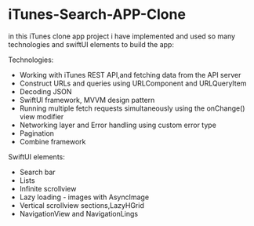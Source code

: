 # iTunes-Search-APP-Clone

in this iTunes clone app project i have implemented and used so many technologies and swiftUI elements to build the app:

Technologies:
- Working with iTunes REST API,and fetching data from the API server
- Construct URLs and queries using URLComponent and URLQueryItem
- Decoding JSON 
- SwiftUI framework, MVVM design pattern
- Running multiple fetch requests simultaneously using the onChange() view modifier
- Networking layer and Error handling using custom error type
- Pagination
- Combine framework

SwiftUI elements:
- Search bar
- Lists
- Infinite scrollview
- Lazy loading - images with AsyncImage
- Vertical scrollview sections,LazyHGrid
- NavigationView and NavigationLings

